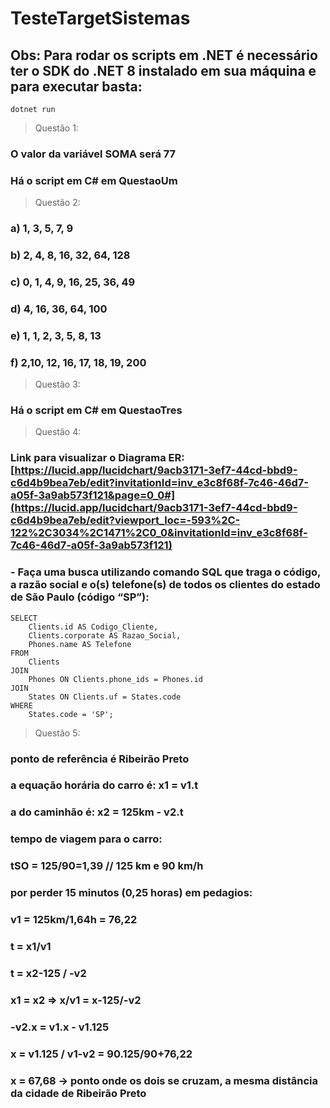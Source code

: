 ﻿# TesteTargetSistemas

## Obs: Para rodar os scripts em .NET é necessário ter o SDK do .NET 8 instalado em sua máquina e para executar basta:
~~~
dotnet run
~~~

> Questão 1:
### O valor da variável SOMA será 77
### Há o script em C# em QuestaoUm

> Questão 2:
### a) 1, 3, 5, 7, 9
### b) 2, 4, 8, 16, 32, 64, 128
### c) 0, 1, 4, 9, 16, 25, 36, 49
### d) 4, 16, 36, 64, 100
### e) 1, 1, 2, 3, 5, 8, 13
### f) 2,10, 12, 16, 17, 18, 19, 200

> Questão 3:
### Há o script em C# em QuestaoTres

> Questão 4:
### Link para visualizar o Diagrama ER: [https://lucid.app/lucidchart/9acb3171-3ef7-44cd-bbd9-c6d4b9bea7eb/edit?invitationId=inv_e3c8f68f-7c46-46d7-a05f-3a9ab573f121&page=0_0#](https://lucid.app/lucidchart/9acb3171-3ef7-44cd-bbd9-c6d4b9bea7eb/edit?viewport_loc=-593%2C-122%2C3034%2C1471%2C0_0&invitationId=inv_e3c8f68f-7c46-46d7-a05f-3a9ab573f121)
### - Faça uma busca utilizando comando SQL que traga o código, a razão social e o(s) telefone(s) de todos os clientes do estado de São Paulo (código “SP”):
~~~
SELECT 
    Clients.id AS Codigo_Cliente, 
    Clients.corporate AS Razao_Social, 
    Phones.name AS Telefone
FROM 
    Clients
JOIN 
    Phones ON Clients.phone_ids = Phones.id
JOIN 
    States ON Clients.uf = States.code
WHERE 
    States.code = 'SP';

~~~

> Questão 5:
### ponto de referência é Ribeirão Preto
### a equação horária do carro é: x1 = v1.t
### a do caminhão é: x2 = 125km - v2.t
### tempo de viagem para o carro:
### tSO = 125/90=1,39 // 125 km e 90 km/h
### por perder 15  minutos (0,25 horas) em pedagios: 
### v1 = 125km/1,64h = 76,22
### t = x1/v1
### t = x2-125 / -v2
### x1 = x2 => x/v1 = x-125/-v2
### -v2.x = v1.x - v1.125
### x = v1.125 / v1-v2 = 90.125/90+76,22
### x = 67,68 -> ponto onde os dois se cruzam, a mesma distância da cidade de Ribeirão Preto
